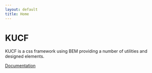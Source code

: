 ```yaml
---
layout: default
title: Home
---
```


# KUCF

KUCF is a css framework using BEM providing a number of utilities and designed elements.

<a href="{{ site.baseurl }}/layout" class="button">Documentation</a>
